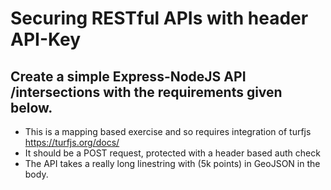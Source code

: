 # Securing RESTful APIs with header API-Key

## Create a simple Express-NodeJS API /intersections with the requirements given below.

* This is a mapping based exercise and so requires integration of turfjs https://turfjs.org/docs/
* It should be a POST request, protected with a header based auth check
* The API takes a really long linestring with (5k points) in GeoJSON in the body.
